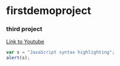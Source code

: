 # firstdemoproject
### third project
[Link to Youtube](https://www.youtube.com)
```javascript
var s = "JavaScript syntax highlighting";
alert(s);
```
